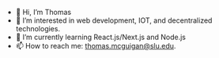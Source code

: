 - 👋 Hi, I’m Thomas
- 👀 I’m interested in web development, IOT, and decentralized technologies.
- 🌱 I’m currently learning React.js/Next.js and Node.js
- 📫 How to reach me: thomas.mcguigan@slu.edu.

<!---
thomasmcg77/thomasmcg77 is a ✨ special ✨ repository because its `README.md` (this file) appears on your GitHub profile.
You can click the Preview link to take a look at your changes.
--->
